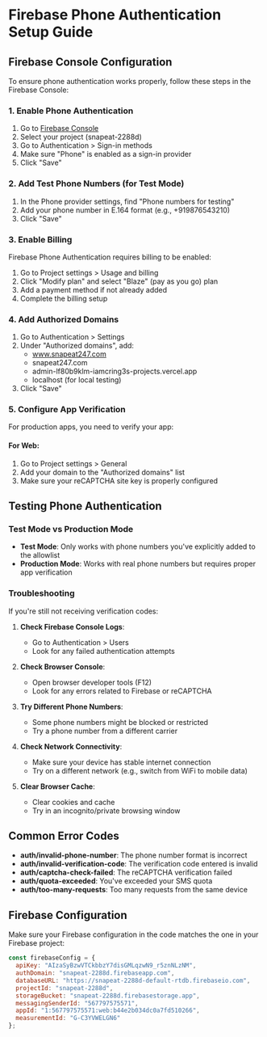 # Firebase Phone Authentication Setup Guide

## Firebase Console Configuration

To ensure phone authentication works properly, follow these steps in the Firebase Console:

### 1. Enable Phone Authentication

1. Go to [Firebase Console](https://console.firebase.google.com/)
2. Select your project (snapeat-2288d)
3. Go to Authentication > Sign-in methods
4. Make sure "Phone" is enabled as a sign-in provider
5. Click "Save"

### 2. Add Test Phone Numbers (for Test Mode)

1. In the Phone provider settings, find "Phone numbers for testing"
2. Add your phone number in E.164 format (e.g., +919876543210)
3. Click "Save"

### 3. Enable Billing

Firebase Phone Authentication requires billing to be enabled:

1. Go to Project settings > Usage and billing
2. Click "Modify plan" and select "Blaze" (pay as you go) plan
3. Add a payment method if not already added
4. Complete the billing setup

### 4. Add Authorized Domains

1. Go to Authentication > Settings
2. Under "Authorized domains", add:
   - www.snapeat247.com
   - snapeat247.com
   - admin-lf80b9klm-iamcring3s-projects.vercel.app
   - localhost (for local testing)
3. Click "Save"

### 5. Configure App Verification

For production apps, you need to verify your app:

#### For Web:
1. Go to Project settings > General
2. Add your domain to the "Authorized domains" list
3. Make sure your reCAPTCHA site key is properly configured

## Testing Phone Authentication

### Test Mode vs Production Mode

- **Test Mode**: Only works with phone numbers you've explicitly added to the allowlist
- **Production Mode**: Works with real phone numbers but requires proper app verification

### Troubleshooting

If you're still not receiving verification codes:

1. **Check Firebase Console Logs**:
   - Go to Authentication > Users
   - Look for any failed authentication attempts

2. **Check Browser Console**:
   - Open browser developer tools (F12)
   - Look for any errors related to Firebase or reCAPTCHA

3. **Try Different Phone Numbers**:
   - Some phone numbers might be blocked or restricted
   - Try a phone number from a different carrier

4. **Check Network Connectivity**:
   - Make sure your device has stable internet connection
   - Try on a different network (e.g., switch from WiFi to mobile data)

5. **Clear Browser Cache**:
   - Clear cookies and cache
   - Try in an incognito/private browsing window

## Common Error Codes

- **auth/invalid-phone-number**: The phone number format is incorrect
- **auth/invalid-verification-code**: The verification code entered is invalid
- **auth/captcha-check-failed**: The reCAPTCHA verification failed
- **auth/quota-exceeded**: You've exceeded your SMS quota
- **auth/too-many-requests**: Too many requests from the same device

## Firebase Configuration

Make sure your Firebase configuration in the code matches the one in your Firebase project:

```javascript
const firebaseConfig = {
  apiKey: "AIzaSyBzwVTCkbbzY7disGMLqzwN9_r5znNLzNM",
  authDomain: "snapeat-2288d.firebaseapp.com",
  databaseURL: "https://snapeat-2288d-default-rtdb.firebaseio.com",
  projectId: "snapeat-2288d",
  storageBucket: "snapeat-2288d.firebasestorage.app",
  messagingSenderId: "567797575571",
  appId: "1:567797575571:web:b44e2b034dc0a7fd510266",
  measurementId: "G-C3YVWELGN6"
};
```
